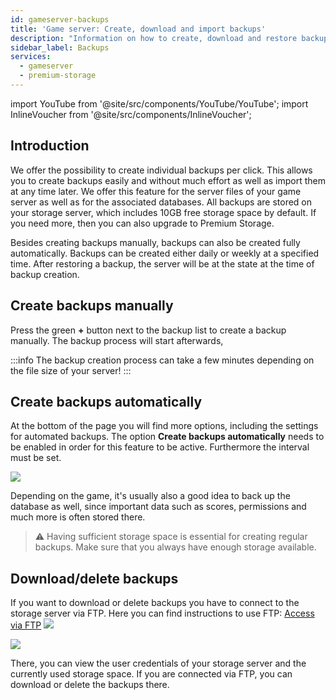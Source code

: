 ```yaml
---
id: gameserver-backups
title: 'Game server: Create, download and import backups'
description: "Information on how to create, download and restore backups for your game server from ZAP-Hosting -ZAP-Hosting.com"
sidebar_label: Backups
services:
  - gameserver
  - premium-storage
---
```


import YouTube from '@site/src/components/YouTube/YouTube';
import InlineVoucher from '@site/src/components/InlineVoucher';

## Introduction
We offer the possibility to create individual backups per click. This allows you to create backups easily and without much effort as well as import them at any time later. We offer this feature for the server files of your game server as well as for the associated databases. All backups are stored on your storage server, which includes 10GB free storage space by default. If you need more, then you can also upgrade to Premium Storage.

Besides creating backups manually, backups can also be created fully automatically. Backups can be created either daily or weekly at a specified time. After restoring a backup, the server will be at the state at the time of backup creation.

<YouTube videoId="yUDAcfyDELc" imageSrc="https://screensaver01.zap-hosting.com/index.php/s/CTWHD2Lq4QqFWQw/preview" title="How to create BACKUPS for your Server!" description="Feel like you understand better when you see things in action? We’ve got you! Dive into our video that breaks it all down for you. Whether you're in a rush or just prefer to soak up information in the most engaging way possible!"/>

<InlineVoucher />

## Create backups manually

Press the green **+** button next to the backup list to create a backup manually. The backup process will start afterwards,  

:::info
The backup creation process can take a few minutes depending on the file size of your server!
:::

## Create backups automatically

At the bottom of the page you will find more options, including the settings for automated backups. The option **Create backups automatically** needs to be enabled in order for this feature to be active. Furthermore the interval must be set. 

![](https://screensaver01.zap-hosting.com/index.php/s/gB9n6JspdNW73bj/preview)

Depending on the game, it's usually also a good idea to back up the database as well, since important data such as scores, permissions and much more is often stored there. 

>⚠️ Having sufficient storage space is essential for creating regular backups. Make sure that you always have enough storage available. 




## Download/delete backups

If you want to download or delete backups you have to connect to the storage server via FTP. Here you can find instructions to use FTP: [Access via FTP](gameserver-ftpaccess.md)
![](https://screensaver01.zap-hosting.com/index.php/s/tfJoBpaELEPKMij/preview)

![](https://screensaver01.zap-hosting.com/index.php/s/q3E8XTX8gRQoasY/preview)

There, you can view the user credentials of your storage server and the currently used storage space. If you are connected via FTP, you can download or delete the backups there.

<InlineVoucher />
